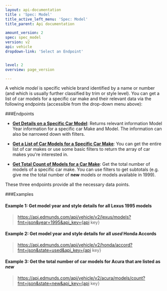 ```yaml
---
layout: api-documentation
title : 'Spec: Model'
title_active_left_menu: 'Spec: Model'
title_parent: Api documentation

amount_version: 2
spec: spec_model
version: v2
api: vehicle
dropdown-link: 'Select an Endpoint'


level: 2
overview: page_version

---
```


<div class="info-message">
A vehicle <em>model</em> is specific vehicle brand identified by a name or number (and which is usually further classified by trim or style level). You can get a list of car models for a specific car make and their relevant data via the following endpoints (accessible from the drop-down menu above):
</div>

###Endpoints

* [**Get Details on a Specific Car Model**](/api-documentation/vehicle/spec_model/v2/02_model_details/api-description.html): Returns relevant information Model Year information for a specific car Make and Model. The information can also be narrowed down with filters.

* [**Get a List of Car Models for a Specific Car Make**](/api-documentation/vehicle/spec_model/v2/01_list_of_models/api-description.html): You can get the entire list of car makes or use some basic filters to return the array of car makes you're interested in.

* [**Get Total Count of Models for a Car Make**](/api-documentation/vehicle/spec_model/v2/03_models_count/api-description.html): Get the total number of models of a specific car make. You can use filters to get subtotals (e.g. give me the total number of __new__ models or models available in 1999).

These three endpoints provide all the necessary data points.

###Examples

#### Example 1: Get model year and style details for all Lexus 1995 models
	
> https://api.edmunds.com/api/vehicle/v2/lexus/models?fmt=json&year=1995&api_key={api key}
	
#### Example 2: Get model year and style details for all ***used*** Honda Accords

> https://api.edmunds.com/api/vehicle/v2/honda/accord?fmt=json&state=used&api_key={api key}
	
#### Example 3: Get the total number of car models for Acura that are listed as ***new***

> https://api.edmunds.com/api/vehicle/v2/acura/models/count?fmt=json&state=new&api_key={api key}



